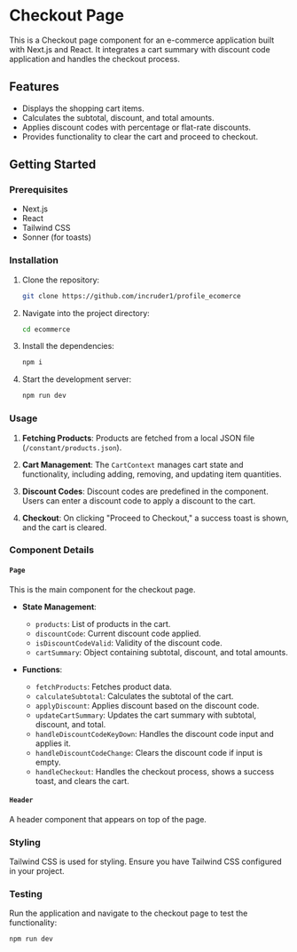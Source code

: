 # Checkout Page

This is a Checkout page component for an e-commerce application built with Next.js and React. It integrates a cart summary with discount code application and handles the checkout process.

## Features

- Displays the shopping cart items.
- Calculates the subtotal, discount, and total amounts.
- Applies discount codes with percentage or flat-rate discounts.
- Provides functionality to clear the cart and proceed to checkout.

## Getting Started

### Prerequisites
- Next.js
- React
- Tailwind CSS
- Sonner (for toasts)

### Installation

1. Clone the repository:

    ```bash
    git clone https://github.com/incruder1/profile_ecomerce
    ```

2. Navigate into the project directory:

    ```bash
    cd ecommerce
    ```

3. Install the dependencies:

    ```bash
    npm i
    ```

4. Start the development server:

    ```bash
    npm run dev
    ```

### Usage

1. **Fetching Products**: Products are fetched from a local JSON file (`/constant/products.json`).

2. **Cart Management**: The `CartContext` manages cart state and functionality, including adding, removing, and updating item quantities.

3. **Discount Codes**: Discount codes are predefined in the component. Users can enter a discount code to apply a discount to the cart.

4. **Checkout**: On clicking "Proceed to Checkout," a success toast is shown, and the cart is cleared.

### Component Details

#### `Page`

This is the main component for the checkout page.

- **State Management**: 
  - `products`: List of products in the cart.
  - `discountCode`: Current discount code applied.
  - `isDiscountCodeValid`: Validity of the discount code.
  - `cartSummary`: Object containing subtotal, discount, and total amounts.

- **Functions**:
  - `fetchProducts`: Fetches product data.
  - `calculateSubtotal`: Calculates the subtotal of the cart.
  - `applyDiscount`: Applies discount based on the discount code.
  - `updateCartSummary`: Updates the cart summary with subtotal, discount, and total.
  - `handleDiscountCodeKeyDown`: Handles the discount code input and applies it.
  - `handleDiscountCodeChange`: Clears the discount code if input is empty.
  - `handleCheckout`: Handles the checkout process, shows a success toast, and clears the cart.

#### `Header`

A header component that appears on top of the page.

### Styling

Tailwind CSS is used for styling. Ensure you have Tailwind CSS configured in your project.

### Testing

Run the application and navigate to the checkout page to test the functionality:

```bash
npm run dev
```
